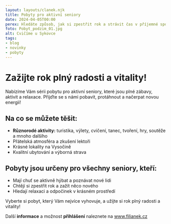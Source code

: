```yaml
---
layout: layouts/clanek.njk
title: Pobyty pro aktivní seniory
date: 2024-04-05T00:00 
perex: Hledáte způsob, jak si zpestřit rok a strávit čas v příjemné společnosti? 
foto: Pobyt_podzim_01.jpg
alt: Cvičíme u Sykovce
tags:
- blog
- novinky
- pobyty
---
```


# Zažijte rok plný radosti a vitality!

Nabízíme Vám sérii pobytu pro aktivní seniory, které jsou plné zábavy, aktivit a relaxace. Přijďte se s námi pobavit, protáhnout a načerpat novou energii!

## Na co se můžete těšit:

- __Různorodé aktivity:__ turistika, výlety, cvičení, tanec, tvoření, hry, soutěže a mnoho dalšího
- Přátelská atmosféra a zkušení lektoři
- Krásné lokality na Vysočině
- Kvalitní ubytování a výborná strava

## Pobyty jsou určeny pro všechny seniory, kteří:

- Mají chuť se aktivně hýbat a poznávat nové lidi
- Chtějí si zpestřit rok a zažít něco nového
- Hledají relaxaci a odpočinek v krásném prostředí

Vyberte si pobyt, který Vám nejvíce vyhovuje, a užijte si rok plný radosti a vitality! 

Další __informace__ a možnost __přihlášení__ naleznete na <a href="https://www.filianek.cz/pobyty-pro-seniory-pro-vas-pripravujeme">www.filianek.cz</a>